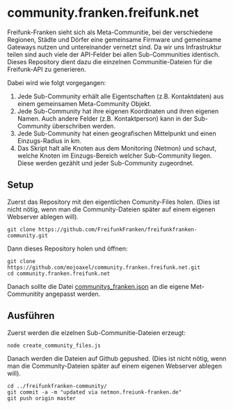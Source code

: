community.franken.freifunk.net
==============================

Freifunk-Franken sieht sich als Meta-Communitie, bei der verschiedene Regionen, Städte und Dörfer eine gemeinsame Firmware und gemeinsame Gateways nutzen und untereinander vernetzt sind. Da wir uns Infrastruktur teilen sind auch viele der API-Felder bei allen Sub-Communities identisch. Dieses Repository dient dazu die einzelnen Communitie-Dateien für die Freifunk-API zu generieren.

Dabei wird wie folgt vorgegangen:

1. Jede Sub-Community erhält alle Eigentschaften (z.B. Kontaktdaten) aus einem gemeinsamen Meta-Community Objekt.
2. Jede Sub-Community hat ihre eigenen Koordinaten und ihren eigenen Namen. Auch andere Felder (z.B. Kontaktperson) kann in der Sub-Community überschriben werden.
3. Jede Sub-Community hat einen geografischen Mittelpunkt und einen Einzugs-Radius in km.
4. Das Skript halt alle Knoten aus dem Monitoring (Netmon) und schaut, welche Knoten im Einzugs-Bereich welcher Sub-Community liegen. Diese werden gezählt und jeder Sub-Community zugeordnet.

Setup
-----

Zuerst das Repository mit den eigentlichen Comunity-Files holen. (Dies ist nicht nötig, wenn man die Community-Dateien später auf einem eigenen Webserver ablegen will).

```
git clone https://github.com/FreifunkFranken/freifunkfranken-community.git
```

Dann dieses Repository holen und öffnen:

```
git clone https://github.com/mojoaxel/community.franken.freifunk.net.git
cd community.franken.freifunk.net
```

Danach sollte die Datei [communitys_franken.json](https://github.com/FreifunkFranken/community.franken.freifunk.net/blob/master/communitys_franken.json) an die eigene Met-Communitity angepasst werden.

Ausführen
---------

Zuerst werden die eizelnen Sub-Communitie-Dateien erzeugt:
```
node create_community_files.js
```

Danach werden die Dateien auf Github gepushed. (Dies ist nicht nötig, wenn man die Community-Dateien später auf einem eigenen Webserver ablegen will).

```
cd ../freifunkfranken-community/
git commit -a -m "updated via netmon.freiunk-franken.de"
git push origin master
```
